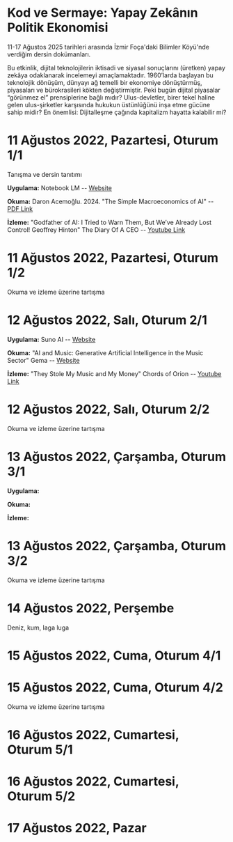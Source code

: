 # Kod ve Sermaye: Yapay Zekânın Politik Ekonomisi
11-17 Ağustos 2025 tarihleri arasında İzmir Foça'daki Bilimler Köyü'nde verdiğim dersin dokümanları.

Bu etkinlik, dijital teknolojilerin iktisadi ve siyasal sonuçlarını (üretken) yapay zekâya odaklanarak incelemeyi amaçlamaktadır. 1960’larda başlayan bu teknolojik dönüşüm, dünyayı ağ temelli bir ekonomiye dönüştürmüş, piyasaları ve bürokrasileri kökten değiştirmiştir. Peki bugün dijital piyasalar “görünmez el” prensiplerine bağlı mıdır? Ulus-devletler, birer tekel haline gelen ulus-şirketler karşısında hukukun üstünlüğünü inşa etme gücüne sahip midir? En önemlisi: Dijitalleşme çağında kapitalizm hayatta kalabilir mi?

# 11 Ağustos 2022, Pazartesi, Oturum 1/1

Tanışma ve dersin tanıtımı

**Uygulama:** Notebook LM -- [Website](https://notebooklm.google)

**Okuma:** Daron Acemoğlu. 2024. "The Simple Macroeconomics of AI" -- [PDF Link](https://economics.mit.edu/sites/default/files/2024-04/The%20Simple%20Macroeconomics%20of%20AI.pdf)

**İzleme:** "Godfather of AI: I Tried to Warn Them, But We’ve Already Lost Control! Geoffrey Hinton" The Diary Of A CEO -- [Youtube Link](https://www.youtube.com/watch?v=giT0ytynSqg)

# 11 Ağustos 2022, Pazartesi, Oturum 1/2

Okuma ve izleme üzerine tartışma

# 12 Ağustos 2022, Salı, Oturum 2/1
**Uygulama:** Suno AI -- [Website](https://suno.com/home)

**Okuma:** "AI and Music: Generative Artificial Intelligence in the Music Sector" Gema -- [Website](https://www.gema.de/en/news/ai-study)

**İzleme:** "They Stole My Music and My Money" Chords of Orion -- [Youtube Link](https://www.youtube.com/watch?v=_nI1anZYuIo)

# 12 Ağustos 2022, Salı, Oturum 2/2

Okuma ve izleme üzerine tartışma

# 13 Ağustos 2022, Çarşamba, Oturum 3/1

**Uygulama:** 

**Okuma:**

**İzleme:** 
# 13 Ağustos 2022, Çarşamba, Oturum 3/2

Okuma ve izleme üzerine tartışma

# 14 Ağustos 2022, Perşembe

Deniz, kum, laga luga
# 15 Ağustos 2022, Cuma, Oturum 4/1
# 15 Ağustos 2022, Cuma, Oturum 4/2

Okuma ve izleme üzerine tartışma

# 16 Ağustos 2022, Cumartesi, Oturum 5/1
# 16 Ağustos 2022, Cumartesi, Oturum 5/2
# 17 Ağustos 2022, Pazar

